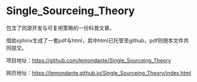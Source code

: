 # Single_Sourceing_Theory

包含了同源开发与可复用策略的一份科普文章。

借助sphinx生成了一套pdf与html，其中html已托管至github，pdf则随本文件共同提交。

项目地址：<https://github.com/lemondante/Single_Sourceing_Theory>

网页地址：<https://lemondante.github.io/Single_Sourceing_Theory/index.html>

